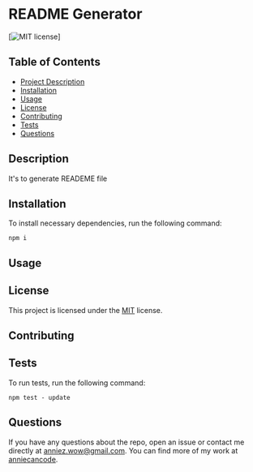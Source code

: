 # README Generator
  [![MIT license](https://img.shields.io/badge/License-MIT-blue.svg)] 

  ## Table of Contents
  - [Project Description](#description)
  - [Installation](#installation)
  - [Usage](#usage)
  - [License](#license)
  - [Contributing](#contributing)
  - [Tests](#tests)
  - [Questions](#questions)

  ## Description
   It's to generate READEME file

  ## Installation
   To install necessary dependencies, run the following command:
   
    npm i
   

  ## Usage
   

  ## License
   This project is licensed under the [MIT](https://lbesson.mit-license.org/) license.

  ## Contributing
   

  ## Tests
   To run tests, run the following command:
   
    npm test - update
    

  ## Questions
   If you have any questions about the repo, open an issue or contact me directly at anniez.wow@gmail.com. You can find more of my work at [anniecancode](https://www.github.com/anniecancode).
